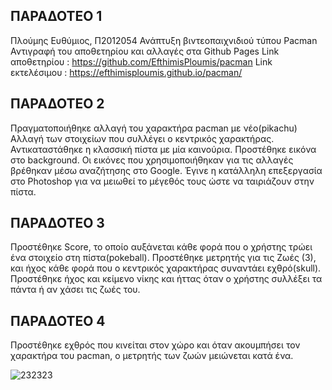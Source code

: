 ΠΑΡΑΔΟΤΕΟ 1
---------------

Πλούμης Ευθύμιος, Π2012054
Ανάπτυξη βιντεοπαιχνιδιού τύπου Pacman
Αντιγραφή του αποθετηρίου και αλλαγές στα Github Pages
Link αποθετηρίου : https://github.com/EfthimisPloumis/pacman
Link εκτελέσιμου : https://efthimisploumis.github.io/pacman/

ΠΑΡΑΔΟΤΕΟ 2
----------------

Πραγματοποιήθηκε αλλαγή του χαρακτήρα pacman με νέο(pikachu)
Aλλαγή των  στοιχείων που συλλέγει ο κεντρικός χαρακτήρας.
Αντικαταστάθηκε η κλασσική πίστα με μία καινούρια.
Προστέθηκε εικόνα στο background.
Οι εικόνες που χρησιμοποιήθηκαν για τις αλλαγές βρέθηκαν μέσω αναζήτησης στο Google.
Έγινε η κατάλληλη επεξεργασία στο Photoshop για να μειωθεί το μέγεθός τους ώστε να ταιριάζουν στην πίστα.

ΠΑΡΑΔΟΤΕΟ 3
-------------------

Προστέθηκε Score, το οποίο αυξάνεται κάθε φορά που ο χρήστης τρώει ένα στοιχείο στη πίστα(pokeball).
Προστέθηκε μετρητής για τις Ζωές (3), και ήχος κάθε φορά που o κεντρικός χαρακτήρας συναντάει εχθρό(skull).
Προστέθηκε ήχος και κείμενο νίκης και ήττας όταν ο χρήστης συλλέξει τα πάντα ή αν χάσει τις ζωές του.


ΠΑΡΑΔΟΤΕΟ 4
-------------------
Προστέθηκε εχθρός που κινείται στον χώρο και όταν ακουμπήσει τον χαρακτήρα του pacman, ο μετρητής των ζωών μειώνεται κατά ένα.

![232323](https://user-images.githubusercontent.com/31667357/35488877-f40aa1ca-0497-11e8-950a-da0dc34c76ca.PNG)

